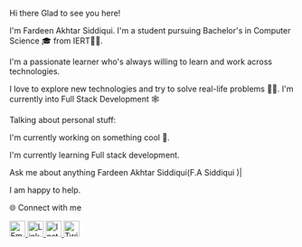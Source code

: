 Hi there
Glad to see you here!

I'm Fardeen Akhtar Siddiqui. I'm a student pursuing Bachelor's in Computer Science 🎓 from IERT👨‍💻. 

I'm a passionate learner who's always willing to learn and work across technologies.

I love to explore new technologies and try to solve real-life problems 👨‍💻. 
I'm currently into Full Stack Development 🕸️

Talking about personal stuff:

I'm currently working on something cool 👻.

I'm currently learning Full stack development.

Ask me about anything Fardeen Akhtar Siddiqui(F.A Siddiqui )| 

I am happy to help.


 🌐 Connect with me

<a href="fardeenakhtar1000@gmail.com" target="_blank">
  <img src="https://img.icons8.com/ios-filled/50/ea4335/new-post.png" alt="Email" width="28"/>
</a>
<a href="https://www.linkedin.com/in/fardeen-akhtar-siddiqui-102a702b0"
  target="_blank">
  <img src="https://img.icons8.com/ios-filled/50/0077B5/linkedin.png" alt="LinkedIn" width="28"/>
</a>
<a href="https://www.instagram.com/yasir_siddiqui___?igsh=eWQ3YjBkaDEzbG9r" target="_blank">
  <img src="https://img.icons8.com/ios-filled/50/E1306C/instagram-new.png" alt="Instagram" width="28"/>
</a>
<a href="https://x.com/Akh8763Fardeen?t=Hvnh-SaxVRPtpuCbkvj_KQ&s=09" target="_blank">
  <img src="https://img.icons8.com/ios-filled/50/1DA1F2/twitter.png" alt="Twitter" width="28"/>
</a>
